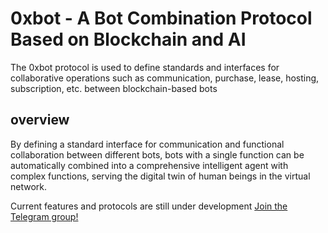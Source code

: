 # 0xbot - A Bot Combination Protocol Based on Blockchain and AI

The 0xbot protocol is used to define standards and interfaces for collaborative operations such as communication, purchase, lease, hosting, subscription, etc. between blockchain-based bots

## overview
By defining a standard interface for communication and functional collaboration between different bots, bots with a single function can be automatically combined into a comprehensive intelligent agent with complex functions, serving the digital twin of human beings in the virtual network.

Current features and protocols are still under development [Join the Telegram group!](https://t.me/oxbotprotocol)
